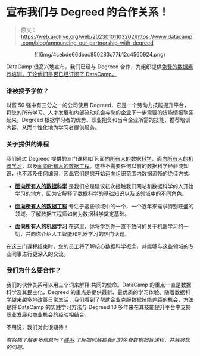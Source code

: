 # 宣布我们与 Degreed 的合作关系！

> 原文：<https://web.archive.org/web/20230101103202/https://www.datacamp.com/blog/announcing-our-partnership-with-degreed>

<center>![](img/4cebde66dbac850283c77b12c4560924.png)</center>

DataCamp 很高兴地宣布，我们已经与 Degreed 合作，为组织提供[免费的数据素养培训，无论他们是否已经订阅了 DataCamp。](https://web.archive.org/web/20220808011354/http://www.datacamp.com/degreed-data-science-training)

### 谁被授予学位？

财富 50 强中有三分之一的公司使用 Degreed，它是一个劳动力技能提升平台，将您的所有学习、人才发展和内部流动机会与您的企业下一步需要的技能情报联系起来。Degreed 根据学习者的优势、职业抱负和当今企业所需的技能，推荐培训内容，从而个性化地为学习者提供服务。

### 关于提供的课程

我们通过 Degreed 提供的三门课程如下:[面向所有人的数据科学](https://web.archive.org/web/20220808011354/https://www.datacamp.com/courses/data-science-for-everyone)，[面向所有人的机器学习](https://web.archive.org/web/20220808011354/https://www.datacamp.com/courses/machine-learning-for-everyone)，以及[面向所有人的数据工程](https://web.archive.org/web/20220808011354/https://www.datacamp.com/courses/data-engineering-for-everyone)。这些不需要任何以前的数据科学经验或知识，也不涉及任何编码，因此它们是您开始迈向组织范围内数据流畅的绝佳方式。

*   [**面向所有人的数据科学**](https://web.archive.org/web/20220808011354/https://www.datacamp.com/courses/data-science-for-everyone) 是我们总是建议初次接触我们网站和数据科学的人开始学习的地方，因为它解释了数据科学的基础知识以及该领域中的不同角色。

*   [**面向所有人的数据工程**](https://web.archive.org/web/20220808011354/https://www.datacamp.com/courses/data-engineering-for-everyone) 专注于这些领域中的一个，一个近年来需求特别旺盛的领域。了解数据工程师如何为数据科学奠定基础。

*   [**面向所有人的机器学习**](https://web.archive.org/web/20220808011354/https://www.datacamp.com/courses/machine-learning-for-everyone) 在这里，你将学到你一直不敢问的关于机器学习的一切，并向你介绍人工智能和机器学习的热门话题。

在这三门课程结束时，您的员工将了解核心数据科学概念，并能够与这些领域的专业同事进行更深入的交流。

### 我们为什么要合作？

我们的伙伴关系可以用三个词来解释:共同的使命。DataCamp 的重点一直是数据科学及其民主化，Degreed 的重点是提供最新、最优质的学习体验。随着数据科学越来越多地改善日常生活，我们看到了帮助企业克服数据技能差距的机会，方法是将 DataCamp 的实践学习方法与 Degreed 10 多年来在其技能提升平台中支持职业发展和商业机会的经验相结合。

不用说，我们对此很期待！

*有兴趣了解更多信息吗？[联系](https://web.archive.org/web/20220808011354/http://datacamp.com/degreed-data-science-training),了解如何解锁我们的免费数据扫盲课程，并解答您的问题。*